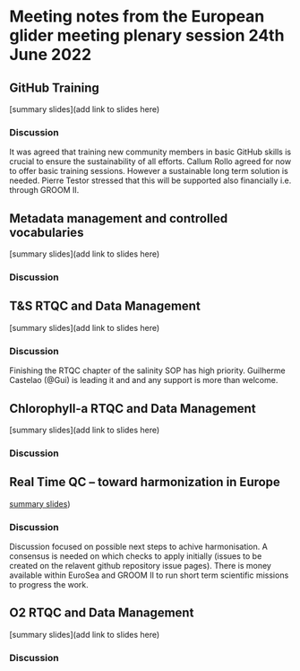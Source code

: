 # Meeting notes from the European glider meeting plenary session 24th June 2022

## GitHub Training
[summary slides](add link to slides here)
### Discussion
It was agreed that training new community members in basic GitHub skills is crucial to ensure the sustainability of all efforts. 
Callum Rollo agreed for now to offer basic training sessions. However a sustainable long term solution is needed. 
Pierre Testor stressed that this will be supported also financially i.e. through GROOM II.

## Metadata management and controlled vocabularies
[summary slides](add link to slides here)
### Discussion


## T&S RTQC and Data Management
[summary slides](add link to slides here)
### Discussion
Finishing the RTQC chapter of the salinity SOP has high priority. Guilherme Castelao (@Gui) is leading it and and any support is more than welcome. 

## Chlorophyll-a RTQC and Data Management
[summary slides](add link to slides here)
### Discussion


## Real Time QC – toward harmonization in Europe
[summary slides](https://github.com/OceanGlidersCommunity/meeting_notes/blob/main/Glider%20workshop%20-%20RTQC%20harmonisation%20wrap%20up%20-%20jbuck.pdf))
### Discussion
Discussion focused on possible next steps to achive harmonisation. A consensus is needed on which checks to apply initially (issues to be created on the relavent github repository issue pages). There is money available within EuroSea and GROOM II to run short term scientific missions to progress the work.

## O2 RTQC and Data Management
[summary slides](add link to slides here)
### Discussion

